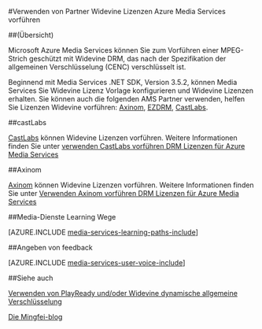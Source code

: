 <properties 
    pageTitle="Partner Widevine Lizenzen Azure Media Services vorführen mit | Microsoft Azure" 
    description="Dieser Artikel beschreibt, wie Sie einen Stream vorführen, der dynamisch von AMS mit PlayReady und Widevine DRMs verschlüsselt ist Azure Media Services (AMS) verwenden können. Die Lizenz PlayReady stammt, von Medien Services PlayReady Lizenz-Server und Widevine Lizenz von CastLabs Lizenzserver übermittelt wird." 
    services="media-services" 
    documentationCenter="" 
    authors="Juliako" 
    manager="erikre" 
    editor=""/>

<tags 
    ms.service="media-services" 
    ms.workload="media" 
    ms.tgt_pltfrm="na" 
    ms.devlang="na" 
    ms.topic="article" 
    ms.date="09/26/2016"  
    ms.author="juliako"/>

#<a name="using-partners-to-deliver-widevine-licenses-to-azure-media-services"></a>Verwenden von Partner Widevine Lizenzen Azure Media Services vorführen

##<a name="overview"></a>(Übersicht)

Microsoft Azure Media Services können Sie zum Vorführen einer MPEG-Strich geschützt mit Widevine DRM, das nach der Spezifikation der allgemeinen Verschlüsselung (CENC) verschlüsselt ist.

Beginnend mit Media Services .NET SDK, Version 3.5.2, können Media Services Sie Widevine Lizenz Vorlage konfigurieren und Widevine Lizenzen erhalten. Sie können auch die folgenden AMS Partner verwenden, helfen Sie Lizenzen Widevine vorführen: [Axinom](http://www.axinom.com/press/ibc-axinom-drm-6/), [EZDRM](http://ezdrm.com/), [CastLabs](http://castlabs.com/company/partners/azure/).

##<a name="castlabs"></a>castLabs

[CastLabs](http://castlabs.com/company/partners/azure/) können Widevine Lizenzen vorführen. Weitere Informationen finden Sie unter [verwenden CastLabs vorführen DRM Lizenzen für Azure Media Services](media-services-castlabs-integration.md)

##<a name="axinom"></a>Axinom

[Axinom](http://www.axinom.com/press/ibc-axinom-drm-6/) können Widevine Lizenzen vorführen. Weitere Informationen finden Sie unter [Verwenden Axinom vorführen DRM Lizenzen für Azure Media Services](media-services-axinom-integration.md)


##<a name="media-services-learning-paths"></a>Media-Dienste Learning Wege

[AZURE.INCLUDE [media-services-learning-paths-include](../../includes/media-services-learning-paths-include.md)]

##<a name="provide-feedback"></a>Angeben von feedback

[AZURE.INCLUDE [media-services-user-voice-include](../../includes/media-services-user-voice-include.md)]

##<a name="see-also"></a>Siehe auch

[Verwenden von PlayReady und/oder Widevine dynamische allgemeine Verschlüsselung](media-services-protect-with-drm.md)

[Die Mingfei-blog](https://azure.microsoft.com/blog/azure-media-services-adds-google-widevine-packaging-for-delivering-multi-drm-stream/)

